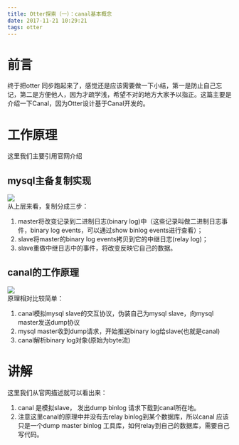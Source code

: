 ```yaml
---
title: Otter探索（一）：canal基本概念
date: 2017-11-21 10:29:21
tags: otter
---
```

# 前言
终于把otter 同步跑起来了，感觉还是应该需要做一下小结，第一是防止自己忘记，第二是方便他人，因为才疏学浅，希望不对的地方大家予以指正。这篇主要是介绍一下Canal，因为Otter设计基于Canal开发的。

# 工作原理
这里我们主要引用官网介绍  
## mysql主备复制实现
![](https://camo.githubusercontent.com/eec1605862fe9e9989b97dd24f28a4bc5d7debec/687474703a2f2f646c2e69746579652e636f6d2f75706c6f61642f6174746163686d656e742f303038302f333038362f34363863316131342d653761642d333239302d396433642d3434616335303161373232372e6a7067)  
从上层来看，复制分成三步：  
1. master将改变记录到二进制日志(binary log)中（这些记录叫做二进制日志事件，binary log events，可以通过show binlog events进行查看）；  
2. slave将master的binary log events拷贝到它的中继日志(relay log)；  
3. slave重做中继日志中的事件，将改变反映它自己的数据。
## canal的工作原理
![](https://camo.githubusercontent.com/46c626b4cde399db43b2634a7911a04aecf273a0/687474703a2f2f646c2e69746579652e636f6d2f75706c6f61642f6174746163686d656e742f303038302f333130372f63383762363762612d333934632d333038362d393537372d3964623035626530346339352e6a7067)  
原理相对比较简单：  
1. canal模拟mysql slave的交互协议，伪装自己为mysql slave，向mysql master发送dump协议
2. mysql master收到dump请求，开始推送binary log给slave(也就是canal)  
3. canal解析binary log对象(原始为byte流)

# 讲解
这里我们从官网描述就可以看出来：
1. canal 是模拟slave， 发出dump binlog 请求下载到canal所在地。
2. 注意这里canal的原理中并没有去relay binlog到某个数据库，所以canal 应该只是一个dump master binlog 工具库，如何relay到自己的数据库，需要自己写代码。